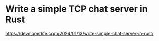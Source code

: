 # Write a simple TCP chat server in Rust

https://developerlife.com/2024/01/13/write-simple-chat-server-in-rust/
